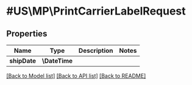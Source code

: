 # #US\MP\PrintCarrierLabelRequest

## Properties

Name | Type | Description | Notes
------------ | ------------- | ------------- | -------------
**shipDate** | **\DateTime** |  |


[[Back to Model list]](../) [[Back to API list]](../../Api/US/MP) [[Back to README]](../../README.md)

